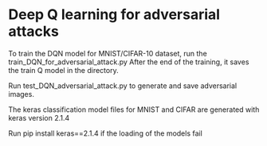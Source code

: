 # Deep Q learning for adversarial attacks

To train the DQN model for MNIST/CIFAR-10 dataset, run the train_DQN_for_adversarial_attack.py
After the end of the training, it saves the train Q model in the directory.

Run test_DQN_adversarial_attack.py to generate and save adversarial images. 

The keras classification model files for MNIST and CIFAR are generated with keras version 2.1.4

Run pip install keras==2.1.4 if the loading of the models fail
